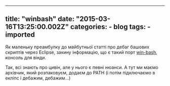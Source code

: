 
---
title: "winbash"
date: "2015-03-16T13:25:00.002Z"
categories:
    - blog
tags:
    - imported
---

Як маленьку преамбулку до майбутньої статті про дебаг башових скриптів через Eclipse, закину інформацію, що є такий порт [win\-bash](http://sourceforge.net/projects/win-bash/), консоль для вінди.  

Так, всі знають про цивін, але у нього є певні нюанси. А тут ми маємо архівчик, який розпаковуєм, додаєм до PATH (і потім підключаємо в екліпс і дебажим, дебажим...)

